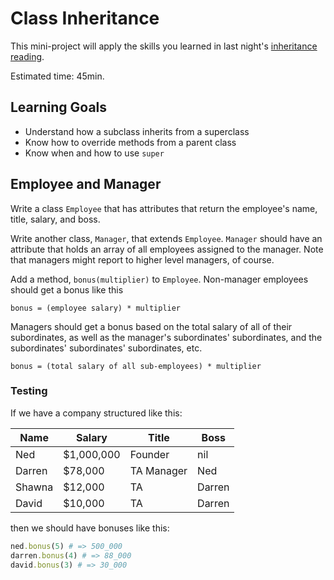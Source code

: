 # Class Inheritance

This mini-project will apply the skills you learned in last night's  [inheritance reading][inheritance].

[inheritance]: ../../readings/inheritance.md

Estimated time: 45min.

## Learning Goals

* Understand how a subclass inherits from a superclass
* Know how to override methods from a parent class
* Know when and how to use `super`

## Employee and Manager

Write a class `Employee` that has attributes that return the
employee's name, title, salary, and boss.

Write another class, `Manager`, that extends `Employee`. `Manager`
should have an attribute that holds an array of all employees assigned
to the manager. Note that managers might report to higher level
managers, of course.

Add a method, `bonus(multiplier)` to `Employee`. Non-manager employees
should get a bonus like this

    bonus = (employee salary) * multiplier

Managers should get a bonus based on the total salary of all of their
subordinates, as well as the manager's subordinates' subordinates, and
the subordinates' subordinates' subordinates, etc.

    bonus = (total salary of all sub-employees) * multiplier

### Testing

If we have a company structured like this:

| Name    | Salary      | Title       | Boss    |
|-------- |------------ |------------ |-------- |
| Ned     | $1,000,000  | Founder     | nil     |
| Darren  | $78,000     | TA Manager  | Ned     |
| Shawna  | $12,000     | TA          | Darren  |
| David   | $10,000     | TA          | Darren  |

then we should have bonuses like this:

```ruby
ned.bonus(5) # => 500_000
darren.bonus(4) # => 88_000
david.bonus(3) # => 30_000
```
